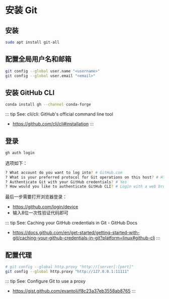 # 安装 Git

## 安装

```sh
sudo apt install git-all
```

## 配置全局用户名和邮箱

```sh
git config --global user.name "<username>"
git config --global user.email "<email>"
```

## 安装 GitHub CLI

```sh
conda install gh --channel conda-forge
```

::: tip See: cli/cli: GitHub's official command line tool
* https://github.com/cli/cli#installation
:::

## 登录

```sh
gh auth login
```

选项如下：

```sh
? What account do you want to log into? # GitHub.com
? What is your preferred protocol for Git operations on this host? # HTTPS
? Authenticate Git with your GitHub credentials? # Yes
? How would you like to authenticate GitHub CLI? # Login with a web browser
```

最后一步需要打开浏览器登录：
- https://github.com/login/device
- 输入8位一次性验证代码即可

::: tip See: Caching your GitHub credentials in Git - GitHub Docs
* https://docs.github.com/en/get-started/getting-started-with-git/caching-your-github-credentials-in-git?platform=linux#github-cli
:::

## 配置代理

```sh
# git config --global http.proxy "http://[server]:[port]"
git config --global http.proxy "http://127.0.0.1:11111"
```

::: tip See: Configure Git to use a proxy
* https://gist.github.com/evantoli/f8c23a37eb3558ab8765
:::